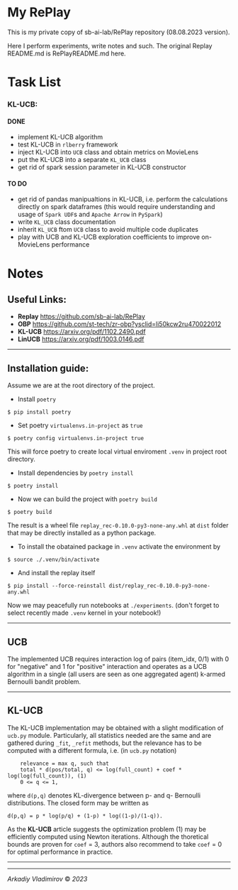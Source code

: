 # My RePlay

This is my private copy of sb-ai-lab/RePlay repository (08.08.2023 version). 

Here I perform experiments, write notes and such. The original Replay README.md 
is RePlayREADME.md here.

# Task List
### KL-UCB:
#### DONE
- implement KL-UCB algorithm
- test KL-UCB in `rlberry` framework
- inject KL-UCB into `UCB` class and obtain metrics on MovieLens
- put the KL-UCB into a separate `KL_UCB` class
- get rid of spark session parameter in KL-UCB constructor
#### TO DO
- get rid of pandas manipualtions in KL-UCB, i.e. perform the calculations 
    directly on spark dataframes (this would require understanding and usage of 
    `Spark UDF`s and `Apache Arrow` in `PySpark`)
- write `KL_UCB` class documentation
- inherit `KL_UCB` ftom `UCB` class to avoid multiple code duplicates
- play with UCB and KL-UCB exploration coefficients to improve on-MovieLens 
    performance



# Notes

## Useful Links:
- **Replay** https://github.com/sb-ai-lab/RePlay
- **OBP**    https://github.com/st-tech/zr-obp?ysclid=li50kcw2ru470022012 
- **KL-UCB** https://arxiv.org/pdf/1102.2490.pdf
- **LinUCB** https://arxiv.org/pdf/1003.0146.pdf
________________________________________________________________________________

## Installation guide:

Assume we are at the root directory of the project.
- Install `poetry`
```
$ pip install poetry
```
- Set poetry `virtualenvs.in-project` as `true`
```
$ poetry config virtualenvs.in-project true
```
This will force poetry to 
create local virtual enviroment `.venv` in project root directory.

- Install dependencies by `poetry install`
```
$ poetry install
```
- Now we can build the project with `poetry build`
```
$ poetry build
```
The result is a wheel file `replay_rec-0.10.0-py3-none-any.whl` 
at `dist` folder that may be directly installed as a python package.
- To install the obatained package in `.venv` activate the environment by 
```
$ source ./.venv/bin/activate
```
- And install the replay itself
```
$ pip install --force-reinstall dist/replay_rec-0.10.0-py3-none-any.whl
```
Now we may peacefully run notebooks at `./experiments`. (don't forget to select 
recently made `.venv` kernel in your notebook!)
________________________________________________________________________________

## UCB
The implemented UCB requires interaction log of pairs (item_idx, 0/1) with 0 
for "negative" and 1 for "positive" interaction and operates as a UCB algorithm 
in a single (all users are seen as one aggregated agent) k-armed Bernoulli 
bandit problem. 
________________________________________________________________________________

## KL-UCB
The KL-UCB implementation may be obtained with a slight modification of 
`ucb.py` module. Particularly, all statistics needed are the same and are 
gathered during `_fit`, `_refit` methods, but the relevance has to be computed 
with a different formula, i.e. (in `ucb.py` notation)
```
    relevance = max q, such that
    total * d(pos/total, q) <= log(full_count) + coef * log(log(full_count)), (1)
    0 <= q <= 1,
```
where `d(p,q)` denotes KL-divergence between p- and q- Bernoulli distributions. 
The closed form may be written as
```
d(p,q) = p * log(p/q) + (1-p) * log((1-p)/(1-q)).
```
As the **KL-UCB** article suggests the optimization problem (1) may be 
efficiently computed using Newton iterations. Although the thoretical bounds 
are proven for `coef` = 3, authors also recommend to take `coef` = 0 for 
optimal performance in practice.
________________________________________________________________________________

________________________________________________________________________________
*Arkadiy Vladimirov* © *2023*